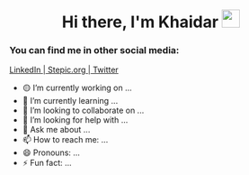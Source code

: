 <h1 align="center">Hi there, I'm Khaidar</a> 
<img src="https://github.com/blackcater/blackcater/raw/main/images/Hi.gif" height="32"/></h1>
<h3 align="left">You can find me in other social media:</h3>
<p><a href="linkedin.com/iamkhaidarzakirov">LinkedIn </a><span>|</span><a href="stepik.org/users/505469202"> Stepic.org </a><span>|</span><a href="twitter.com/iamkhaidarzakirov"> Twitter</a></p>


- 🟡 I’m currently working on ...
- 🌱 I’m currently learning ...
- 👯 I’m looking to collaborate on ...
- 🤔 I’m looking for help with ...
- 💬 Ask me about ...
- 📫 How to reach me: ...
- 😄 Pronouns: ...
- ⚡ Fun fact: ...

